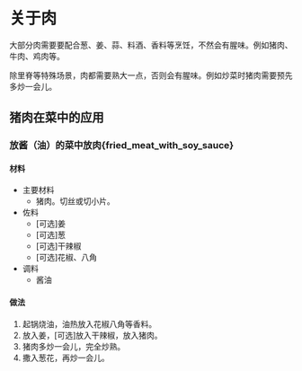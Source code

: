 # 关于肉

大部分肉需要要配合葱、姜、蒜、料酒、香料等烹饪，不然会有腥味。例如猪肉、牛肉、鸡肉等。

除里脊等特殊场景，肉都需要熟大一点，否则会有腥味。例如炒菜时猪肉需要预先多炒一会儿。

## 猪肉在菜中的应用

### 放酱（油）的菜中放肉{fried_meat_with_soy_sauce}

#### 材料

- 主要材料
  - 猪肉。切丝或切小片。
- 佐料
  - [可选]姜
  - [可选]葱
  - [可选]干辣椒
  - [可选]花椒、八角
- 调料
  - 酱油

#### 做法

1. 起锅烧油，油热放入花椒八角等香料。
1. 放入姜，[可选]放入干辣椒，放入猪肉。
1. 猪肉多炒一会儿，完全炒熟。
1. 撒入葱花，再炒一会儿。
